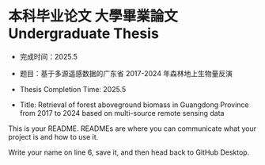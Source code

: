 # 本科毕业论文 大學畢業論文 <br> Undergraduate Thesis

- 完成时间：2025.5 <br>

- 题目：基于多源遥感数据的广东省 2017-2024 年森林地上生物量反演 

- Thesis Completion Time: 2025.5

- Title: Retrieval of forest aboveground biomass in Guangdong Province from 2017 to 2024 based on multi-source remote sensing data



This is your README. READMEs are where you can communicate what your project is and how to use it.

Write your name on line 6, save it, and then head back to GitHub Desktop.
